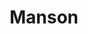 ---
ee_id: '4344'
site: '1'
type: '2'
url: 2016-025-manson
title: Manson
year: '2016'
display_year: '2016'
medium: Inkjet on Angelica Universal Photomatte 230
dims: 168 x 95.8 x 4 cm
pitch: ''
ps: ''
live_url: ''
related: ''
youtube: ''
related_code: ''
imgs: manson-2016-025-full-database-JH.jpg
subheading: ''
download: ''
add_credit: ''
commission: ''
layout: things-i-made
---